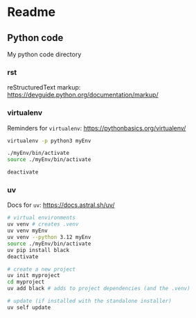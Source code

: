 # Readme

## Python code

My python code directory

### rst

reStructuredText markup: https://devguide.python.org/documentation/markup/

### virtualenv

Reminders for `virtualenv`: https://pythonbasics.org/virtualenv/ 

```bash
virtualenv -p python3 myEnv

./myEnv/bin/activate
source ./myEnv/bin/activate

deactivate
```

### uv

Docs for `uv`: https://docs.astral.sh/uv/

```bash
# virtual environments
uv venv # creates .venv
uv venv myEnv
uv venv --python 3.12 myEnv
source ./myEnv/bin/activate
uv pip install black
deactivate

# create a new project
uv init myproject
cd myproject
uv add black # adds to project dependencies (and the .venv)

# update (if installed with the standalone installer)
uv self update

```
